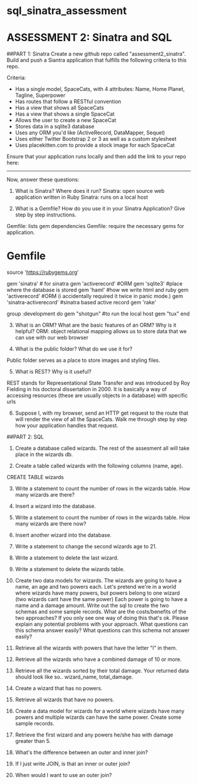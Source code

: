 sql_sinatra_assessment
======================
# ASSESSMENT 2: Sinatra and SQL


##PART 1: Sinatra
Create a new github repo called "assessment2_sinatra". Build and push a Siantra application that fulfills the following criteria to this repo.

Criteria:

  - Has a single model, SpaceCats, with 4 attributes: Name, Home Planet, Tagline, Superpower
  - Has routes that follow a RESTful convention
  - Has a view that shows all SpaceCats
  - Has a view that shows a single SpaceCat
  - Allows the user to create a new SpaceCat
  - Stores data in a sqlite3 database
  - Uses any ORM you'd like (ActiveRecord, DataMapper, Sequel)
  - Uses either Twitter Bootstrap 2 or 3 as well as a custom stylesheet
  - Uses placekitten.com to provide a stock image for each SpaceCat

Ensure that your application runs locally and then add the link to your repo here:

________________________________________________

Now, answer these questions:

1. What is Sinatra? Where does it run?
Sinatra: open source web application written in Ruby
Sinatra: runs on a local host

2. What is a Gemfile? How do you use it in your Sinatra Application? Give step by step instructions.

Gemfile: lists gem dependencies
Gemfile: require the necessary gems for application.

# Gemfile 
source 'https://rubygems.org'

gem 'sinatra' # for sinatra
gem 'activerecord' #ORM
gem 'sqlite3' #place where the database is stored
gem 'haml' #how we write html and ruby
gem 'activerecord' #ORM (i accidentally required it twice in panic mode.)
gem 'sinatra-activerecord' #sinatra based active record 
gem 'rake'

group :development do 
  gem "shotgun" #to run the local host
  gem "tux"
end 

3. What is an ORM? What are the basic features of an ORM? Why is it helpful?
ORM: object relational mapping 
allows us to store data that we can use with our web browser

4. What is the public folder? What do we use it for?

Public folder serves as a place to store images and styling files. 

5. What is REST? Why is it useful?

REST stands for Representational State Transfer and was introduced by Roy Fielding in his doctoral dissertation in 2000. It is basically a way of accessing resources (these are usually objects in a database) with specific urls

6. Suppose I, with my browser, send an HTTP get request to the route that will render the view of all the SpaceCats. Walk me through step by step how your application handles that request. 

##PART 2: SQL 
 
1. Create a database called wizards.
   The rest of the assesment all will take place in the wizards db.
 
2. Create a table called wizards with the following columns (name, age).

CREATE TABLE wizards

3. Write a statement to count the number of rows in the wizards table.  How many wizards are there?
 
4. Insert a wizard into the database.
 
5. Write a statement to count the number of rows in the wizards table.  How many wizards are there now?

6. Insert another wizard into the database.

7. Write a statement to change the second wizards age to 21.
 
9. Write a statement to delete the last wizard.
 
10. Write a statement to delete the wizards table.
 
11. Create two data models for wizards.  The wizards are going to have a name, an age and two powers each.  Let's pretend we're in a world where wizards have many powers, but powers belong to one wizard (two wizards cant have the same power)  Each power is going to have a name and a damage amount.  Write out the sql to create the two schemas and some sample records.  What are the costs/benefits of the two approaches?  If you only see one way of doing this that's ok.  Please explain any potential problems with your approach.  What questions can this schema answer easily?  What questions can this schema not answer easily?
 
12. Retrieve all the wizards with powers that have the letter "l" in them.
 
13. Retrieve all the wizards who have a combined damage of 10 or more.
 
14. Retrieve all the wizards sorted by their total damage.  Your returned data should look like so..
wizard_name, total_damage.
 
15. Create a wizard that has no powers.
 
16. Retrieve all wizards that have no powers.
 
17. Create a data model for wizards for a world where wizards have many powers and multiple wizards can have the same power. Create some sample records.
 
18. Retrieve the first wizard and any powers he/she has with damage greater than 5.
 
19. What's the difference between an outer and inner join?
 
20. If I just write JOIN, is that an inner or outer join?
 
21. When would I want to use an outer join?
